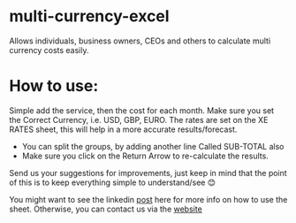 # multi-currency-excel
Allows individuals, business owners, CEOs and others to calculate multi currency costs easily.

# How to use:
Simple add the service, then the cost for each month. Make sure you set the Correct Currency, i.e. USD, GBP, EURO. The rates are set on the XE RATES sheet, this will help in a more accurate results/forecast.

- You can split the groups, by adding another line Called SUB-TOTAL also
- Make sure you click on the Return Arrow to re-calculate the results.

Send us your suggestions for improvements, just keep in mind that the point of this is to keep everything simple to understand/see 😊

You might want to see the linkedin [post](https://www.linkedin.com/post/edit/excel-template-calculate-multi-currency-costs-abs-chamali) here for more info on how to use the sheet. Otherwise, you can contact us via the [website](https://conceptsauce.io/)
